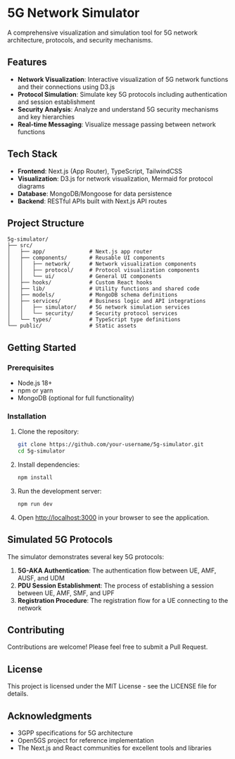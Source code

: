 # 5G Network Simulator

A comprehensive visualization and simulation tool for 5G network architecture, protocols, and security mechanisms.

## Features

- **Network Visualization**: Interactive visualization of 5G network functions and their connections using D3.js
- **Protocol Simulation**: Simulate key 5G protocols including authentication and session establishment
- **Security Analysis**: Analyze and understand 5G security mechanisms and key hierarchies
- **Real-time Messaging**: Visualize message passing between network functions

## Tech Stack

- **Frontend**: Next.js (App Router), TypeScript, TailwindCSS
- **Visualization**: D3.js for network visualization, Mermaid for protocol diagrams
- **Database**: MongoDB/Mongoose for data persistence
- **Backend**: RESTful APIs built with Next.js API routes

## Project Structure

```
5g-simulator/
├── src/
│   ├── app/              # Next.js app router
│   ├── components/       # Reusable UI components
│   │   ├── network/      # Network visualization components
│   │   ├── protocol/     # Protocol visualization components
│   │   └── ui/           # General UI components
│   ├── hooks/            # Custom React hooks
│   ├── lib/              # Utility functions and shared code
│   ├── models/           # MongoDB schema definitions
│   ├── services/         # Business logic and API integrations
│   │   ├── simulator/    # 5G network simulation services
│   │   └── security/     # Security protocol services
│   └── types/            # TypeScript type definitions
└── public/               # Static assets
```

## Getting Started

### Prerequisites

- Node.js 18+
- npm or yarn
- MongoDB (optional for full functionality)

### Installation

1. Clone the repository:

   ```bash
   git clone https://github.com/your-username/5g-simulator.git
   cd 5g-simulator
   ```

2. Install dependencies:

   ```bash
   npm install
   ```

3. Run the development server:

   ```bash
   npm run dev
   ```

4. Open [http://localhost:3000](http://localhost:3000) in your browser to see the application.

## Simulated 5G Protocols

The simulator demonstrates several key 5G protocols:

1. **5G-AKA Authentication**: The authentication flow between UE, AMF, AUSF, and UDM
2. **PDU Session Establishment**: The process of establishing a session between UE, AMF, SMF, and UPF
3. **Registration Procedure**: The registration flow for a UE connecting to the network

## Contributing

Contributions are welcome! Please feel free to submit a Pull Request.

## License

This project is licensed under the MIT License - see the LICENSE file for details.

## Acknowledgments

- 3GPP specifications for 5G architecture
- Open5GS project for reference implementation
- The Next.js and React communities for excellent tools and libraries
